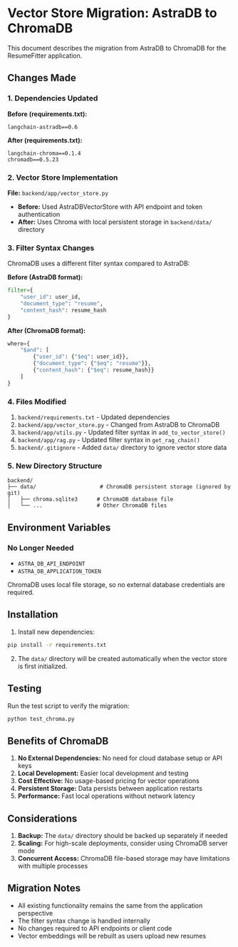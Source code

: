 # Vector Store Migration: AstraDB to ChromaDB

This document describes the migration from AstraDB to ChromaDB for the ResumeFitter application.

## Changes Made

### 1. Dependencies Updated

**Before (requirements.txt):**
```
langchain-astradb==0.6
```

**After (requirements.txt):**
```
langchain-chroma==0.1.4
chromadb==0.5.23
```

### 2. Vector Store Implementation

**File:** `backend/app/vector_store.py`

- **Before:** Used AstraDBVectorStore with API endpoint and token authentication
- **After:** Uses Chroma with local persistent storage in `backend/data/` directory

### 3. Filter Syntax Changes

ChromaDB uses a different filter syntax compared to AstraDB:

**Before (AstraDB format):**
```python
filter={
    "user_id": user_id,
    "document_type": "resume",
    "content_hash": resume_hash
}
```

**After (ChromaDB format):**
```python
where={
    "$and": [
        {"user_id": {"$eq": user_id}},
        {"document_type": {"$eq": "resume"}},
        {"content_hash": {"$eq": resume_hash}}
    ]
}
```

### 4. Files Modified

1. `backend/requirements.txt` - Updated dependencies
2. `backend/app/vector_store.py` - Changed from AstraDB to ChromaDB
3. `backend/app/utils.py` - Updated filter syntax in `add_to_vector_store()`
4. `backend/app/rag.py` - Updated filter syntax in `get_rag_chain()`
5. `backend/.gitignore` - Added `data/` directory to ignore vector store data

### 5. New Directory Structure

```
backend/
├── data/                    # ChromaDB persistent storage (ignored by git)
│   ├── chroma.sqlite3      # ChromaDB database file
│   └── ...                 # Other ChromaDB files
```

## Environment Variables

### No Longer Needed
- `ASTRA_DB_API_ENDPOINT`
- `ASTRA_DB_APPLICATION_TOKEN`

ChromaDB uses local file storage, so no external database credentials are required.

## Installation

1. Install new dependencies:
```bash
pip install -r requirements.txt
```

2. The `data/` directory will be created automatically when the vector store is first initialized.

## Testing

Run the test script to verify the migration:

```bash
python test_chroma.py
```

## Benefits of ChromaDB

1. **No External Dependencies:** No need for cloud database setup or API keys
2. **Local Development:** Easier local development and testing
3. **Cost Effective:** No usage-based pricing for vector operations
4. **Persistent Storage:** Data persists between application restarts
5. **Performance:** Fast local operations without network latency

## Considerations

1. **Backup:** The `data/` directory should be backed up separately if needed
2. **Scaling:** For high-scale deployments, consider using ChromaDB server mode
3. **Concurrent Access:** ChromaDB file-based storage may have limitations with multiple processes

## Migration Notes

- All existing functionality remains the same from the application perspective
- The filter syntax change is handled internally
- No changes required to API endpoints or client code
- Vector embeddings will be rebuilt as users upload new resumes
